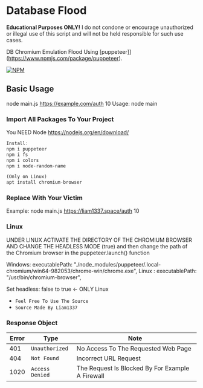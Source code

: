 # Database Flood

**Educational Purposes ONLY!**
I do not condone or encourage unauthorized or illegal use of this script and will not be held responsible for such use cases.

DB Chromium Emulation Flood Using [puppeteer]](https://www.npmjs.com/package/puppeteer).

[![NPM](https://nodei.co/npm/puppeteer.png)](https://www.npmjs.com/package/puppeteer)

## Basic Usage

node main.js https://example.com/auth 10
Usage: node main <register> <how many users>

### Import All Packages To Your Project

You NEED Node
https://nodejs.org/en/download/

```js
Install:
npm i puppeteer
npm i fs
npm i colors
npm i node-random-name

(Only on Linux)
apt install chromium-browser
```

### Replace <register> With Your Victim
Example:
node main.js https://liam1337.space/auth 10 

### Linux
UNDER LINUX ACTIVATE THE DIRECTORY OF THE CHROMIUM BROWSER AND CHANGE THE HEADLESS MODE (true)
   and then change the path of the Chromium browser in the puppeteer.launch() function

   Windows: executablePath: "./node_modules/puppeteer/.local-chromium/win64-982053/chrome-win/chrome.exe",
   Linux  : executablePath: "/usr/bin/chromium-browser",

   Set headless: false to true  <- ONLY Linux

* `Feel Free To Use The Source`
* `Source Made By Liam1337`

### Response Object

| Error   | Type            | Note                                                                    |
|---------|-----------------|-------------------------------------------------------------------------|
|   401   | `Unauthorized`  | No Access To The Requested Web Page                                     |
|   404   | `Not Found`     | Incorrect URL Request                                                   |
|  1020   | `Access Denied` | The Request Is Blocked By For Example A Firewall                        |
